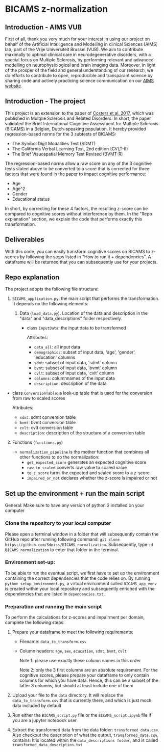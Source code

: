 # BICAMS z-normalization

## Introduction - AIMS VUB

First of all, thank you very much for your interest in using our project on behalf of the Artificial Intelligence and Modelling in clinical Sciences (AIMS) lab, part of the Vrije Universiteit Brussel (VUB). We aim to contribute maximally to optimal clinical care in neurodegenerative disorders, with a special focus on Multiple Sclerosis, by performing relevant and advanced modelling on neurophysiological and brain imaging data. Moreover, in light of the prosper of the field and general understanding of our research, we do efforts to contribute to open, reproducible and transparant science by sharing code and actively practicing science communication on our [AIMS website]().

## Introduction - The project

This project is an extension to the paper of [Costers et al. 2017](https://doi.org/10.1016/j.msard.2017.08.018), which was published in Multple Sclerosis and Related Disorders. In short, the paper validated the Brief International Cognitive Assessment for Multiple Sclerosis (BICAMS) in a Belgian, Dutch-speaking population. It hereby provided regression-based norms for the 3 subtests of BICAMS:

- The Symbol Digit Modalities Test (SDMT)
- The California Verbal Learning Test, 2nd edition (CVLT-II)
- The Brief Visuospatial Memory Test Revised (BVMT-R)

The regression-based norms allow a raw score on any of the 3 cognitive tests stated above to be converted to a score that is corrected for three factors that were found in the paper to impact cognitive performance:

- Age
- Age^2
- Gender
- Educational status

In short, by correcting for these 4 factors, the resulting z-score can be compared to cognitive scores without interference by them. In the "Repo explanation" section, we explain the code that performs exactly this transformation.

## Deliverables

With this code, you can easily transform cognitive scores on BICAMS to z-scores by following the steps listed in "How to run it + dependencies". A dataframe will be returned that you can subsequently use for your projects.

## Repo explanation

The project adopts the following file structure:

1. `BICAMS_application.py`: the main script that performs the transformation. It depends on the following elements:

   1. Data (`load_data.py`). Location of the data and description in the "data" and "data_descriptions" folder respectively.

      - class `InputData`: the input data to be transformed

        Attributes:

        - `data_all`: all input data
        - `demographics`: subset of input data, 'age', 'gender', 'education' columns
        - `sdmt`: subset of input data, 'sdmt' column
        - `bvmt`: subset of input data, 'bvmt' column
        - `cvlt`: subset of input data, 'cvlt' column
        - `columns`: columnnames of the input data
        - `description`: description of the data
        
- class `ConversionTable`: a look-up table that is used for the conversion from raw to scaled scores
      
  Attributes:
      
  - `sdmt`: sdmt conversion table
  - `bvmt`: bvmt conversion table
  - `cvlt`: cvlt conversion table
  - `description`: description of the structure of a conversion table
    
2. Functions (`functions.py`)
   
   - `normalization_pipeline` is the mother function that combines all other functions to do the normalization:
      - `get_expected_score` generates an expected cognitive score
      - `raw_to_scaled` converts raw value to scaled value
      - `to_z_score` turns the expected and scaled score to a z-score
      - `impaired_or_not` declares whether the z-score is impaired or not

## Set up the environment + run the main script

General: Make sure to have any version of python 3 installed on your computer

### Clone the repository to your local computer

Please open a terminal window in a folder that will subsequently contain the GitHub repo after running following command: `git clone https://github.com/Sdniss/BICAMS_normalization`. Subsequently, type `cd BICAMS_normalization` to enter that folder in the terminal.

### Environment set-up: 

To be able to run the eventual script, we first have to set up the environment containing the correct dependencies that the code relies on. By running `python setup_environment.py`, a virtual environment called `BICAMS_app_venv` is created within your local repository and subsequently enriched with the dependencies that are listed in `dependencies.txt`.

### Preparation and running the main script

To perform the calculations for z-scores and impairment per domain, complete the following steps:

1. Prepare your dataframe to meet the following requirements:

   - Filename: `data_to_transform.csv`

   - Column headers: `age`, `sex`, `ecucation`, `sdmt`, `bvmt`, `cvlt`

     Note 1: please use exactly these column names in this order

     Note 2: only the 3 first columns are an absolute requirement. For the cognitive scores, please prepare your dataframe to only contain columns for which you have data. Hence, this can be a subset of the latter 3 columns, but should at least include one of them

2. Upload your file to the `data` directory. It will replace the `data_to_transform.csv` that is currently there, and which is just mock data included by default

3. Run either the `BICAMS_script.py` file or the `BICAMS_script.ipynb` file if you are a jupyter notebook user

4. Extract the transformed data from the data folder: `transformed_data.csv`. Also checkout the description of what the output, `transformed_data.csv`, contains. It is located within the `data_descriptions folder`, and is called `transformed_data_description.txt`

